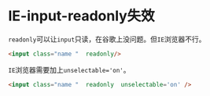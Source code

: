 <!--
 * @Author: tangdaoyong
 * @Date: 2021-04-14 13:46:45
 * @LastEditors: tangdaoyong
 * @LastEditTime: 2021-04-14 13:49:38
 * @Description: IE-input-readonly失效
-->
# IE-input-readonly失效

`readonly`可以让`input`只读，在谷歌上没问题。但`IE`浏览器不行。
```html
<input class="name "  readonly/>
```
`IE`浏览器需要加上`unselectable='on'`。
```html
<input class="name "  readonly  unselectable='on' />
```